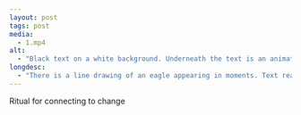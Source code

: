 ```yaml
---
layout: post
tags: post
media:
  - 1.mp4
alt:
  - "Black text on a white background. Underneath the text is an animation in collage style with dominant colours of white and dark blue."
longdesc:
  - "There is a line drawing of an eagle appearing in moments. Text reads: Ritual for connecting to change. Stand in a place where you are connected to nature. Close our eyes And feel the stirrings of the wind. Take a breath of this healing energy. Ask the wind to carry your prayer into the universe. Ask for only your highest good to be manifested. Give thanks for this blessing of a new season and cycle of growth and opportunities."
---
```

Ritual for connecting to change

